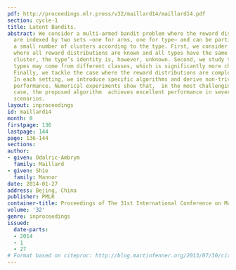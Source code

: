 ```yaml
---
pdf: http://proceedings.mlr.press/v32/maillard14/maillard14.pdf
section: cycle-1
title: Latent Bandits.
abstract: We consider a multi-armed bandit problem where the reward distributions
  are indexed by two sets –one for arms, one for type– and can be partitioned into
  a small number of clusters according to the type. First, we consider the setting
  where all reward distributions are known and all types have the same underlying
  cluster, the type’s identity is, however, unknown. Second, we study the case  where
  types may come from different classes, which is significantly more challenging.
  Finally, we tackle the case where the reward distributions are completely unknown.
  In each setting, we introduce specific algorithms and derive non-trivial regret
  performance. Numerical experiments show that,  in the most challenging agnostic
  case, the proposed algorithm  achieves excellent performance in several difficult
  scenarios.
layout: inproceedings
id: maillard14
month: 0
firstpage: 136
lastpage: 144
page: 136-144
sections: 
author:
- given: Odalric-Ambrym
  family: Maillard
- given: Shie
  family: Mannor
date: 2014-01-27
address: Bejing, China
publisher: PMLR
container-title: Proceedings of The 31st International Conference on Machine Learning
volume: '32'
genre: inproceedings
issued:
  date-parts:
  - 2014
  - 1
  - 27
# Format based on citeproc: http://blog.martinfenner.org/2013/07/30/citeproc-yaml-for-bibliographies/
---
```

